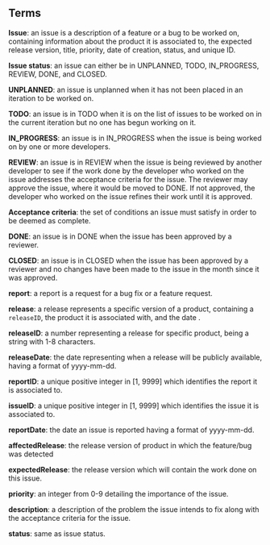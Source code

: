 ## Terms

**Issue**: an issue is a description of a feature or a bug to 
be worked on, containing information about the product 
it is associated to, the expected release version, 
title, priority, date of creation, status, and unique 
ID.

**Issue status**: an issue can either be in UNPLANNED, 
TODO, IN_PROGRESS, REVIEW, DONE, and CLOSED.

**UNPLANNED**: an issue is unplanned when it has not been 
placed in an iteration to be worked on.

**TODO**: an issue is in TODO when it is on the list of 
issues to be worked on in the current iteration but 
no one has begun working on it.

**IN_PROGRESS**: an issue is in IN_PROGRESS when the 
issue is being worked on by one or more developers.

**REVIEW**: an issue is in REVIEW when the issue is being 
reviewed by another developer to see if the work done by 
the developer who worked on the issue addresses the 
acceptance criteria for the issue. The reviewer may approve
the issue, where it would be moved to DONE. If not 
approved, the developer who worked on the issue refines 
their work until it is approved.

**Acceptance criteria**: the set of conditions 
an issue must satisfy in order to be deemed as complete.

**DONE**: an issue is in DONE when the issue has been 
approved by a reviewer. 

**CLOSED**: an issue is in CLOSED when the issue has been
approved by a reviewer and no changes have been made 
to the issue in the month since it was approved.

**report**: a report is a request for a bug fix or a 
feature request.

**release**: a release represents a specific version of 
a product, containing a `releaseID`, the product it is 
associated with, and the date .

**releaseID**: a number representing a release for 
specific product, being a string with 1-8 characters.

**releaseDate**: the date representing when a release 
will be publicly available, having a format of 
yyyy-mm-dd.

**reportID**: a unique positive integer in [1, 9999] which
identifies the report it is associated to.

**issueID**: a unique positive integer in [1, 9999] which
identifies the issue it is associated to.

**reportDate**: the date an issue is reported having 
a format of yyyy-mm-dd.

**affectedRelease**: the release version of product in 
which the feature/bug was detected

**expectedRelease**: the release version which will contain 
the work done on this issue.

**priority**: an integer from 0-9 detailing the importance
of the issue.

**description**: a description of the problem the issue 
intends to fix along with the acceptance criteria for the 
issue.

**status**: same as issue status.

[//]: # (## Questions)

[//]: # (Do all report IDs and issue IDs match?)

[//]: # ()
[//]: # (If the user can delete states, what happens if an )

[//]: # (issue is currently labelled with that state?)

[//]: # ()
[//]: # ()
[//]: # ()
